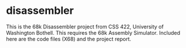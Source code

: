 # disassembler
This is the 68k Disassembler project from CSS 422, University of Washington Bothell. This requires the 68k Assembly Simulator. Included here are the code files (X68) and the project report.
